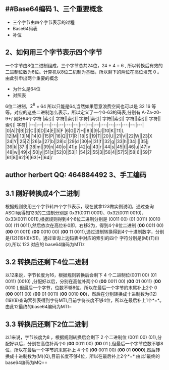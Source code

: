##Base64编码
1、三个重要概念
----
+  三个字节由四个字节表示的过程
+  Base64码表
+  补位

2、如何用三个字节表示四个字节
----
一个字节由8位二进制组成，三个字节总共24位，24 ÷ 4 = 6 , 所以转换后有效的二进制位数为6位。计算机以8位二机制为基础，所以剩下的两位在高位填充 0 。由此引申出两个重要的概念
+  为什么是64位
+  对照表

6位二进制，$2^6$ = 64 所以只能是64,当然如果愿意浪费空间也可以是 32 16 等等。对应的这些二进制怎么表示，所以定义了一个0-63的码表,分别有 A-Za-z0-9+/ 刚好64个字符
|索引| 字符||索引| 字符||索引| 字符||索引| 字符||索引| 字符||索引| 字符|
|--:|:--|:--:|--:|:--|:--:|--:|:--|--:|:--|:--:|--:|:--|:--:|--:|:--|
|0|A||1|B||2|C||3|D||4|E||5|F
|6|G||7|H||8|I||9|J||10|K||11|L
|12|M||13|N||14|O||15|P||16|Q||17|R
|18|S||19|T||20|U||21|V||22|W||23|X
|24|Y||25|Z||26|a||27|b||28|c||29|d
|30|e||31|f||32|g||33|h||34|i||35|j
|36|k||37|l||38|m||39|n||40|o||41|p
|42|q||43|r||44|s||45|t||46|u||47|v
|48|w||49|x||50|y||51|z||52|0||53|1
|54|2||55|3||56|4||57|5||58|6||59|7
|61|8||62|9||63|+||64|/

author herbert QQ: 464884492
3、手工编码
----

3.1 刚好转换成4个二进制 
---

根据规则使用三个字节转四个字节表示，现在就拿123做实例说明，通过查询ASCII表得知123的二进制分别是 0x31(0011 0001)、0x32(0011 0010)、0x33(0011 0011),根据规则得到4个6位二进制分别是 (0011 00) (01 0011) (0010 00) (11 0011),然后依次在高位补0即，右移2为，得到4个8位二进制 (**00** 0011 00) (**00** 01 0011) (**00** 0010 00) (**00** 11 0011),通过进制转换得到4个十进制数字，分别是(12)(19)(8)(51)。通过查询上边码表中对应的索引的四个 字符分别是(M)(T)(I)(z),所以 123 对应的 base64编码为MTIz

3.2 转换后还剩下4位二进制
----

以12来说，字节长度为16，根据规则转换后会剩下 4 个二进制位(0011 00) (01 0011) (0010) ,分配好以后，分别在高位补两个0  (**00** 0011 00) (**00** 01 0011) (**00** 0010 ),但最后一个字节，位数不够8位，所以在最后一个字节的末尾补上2个 0  (**00** 0011 00) (**00** 01 0011) (**00** 0010 **00**)，然后在分别转换成十进制数为(12)(19)(8)查询索引表得到字符MTI,目前字符长度不够4位，所以在最后补上1个*=*。由此12最终的base64编码为MTI= 

3.3 转换后还剩下2位二进制
----

以1来说，字节长度为8 ，根据规则转换后会剩下 2 个二进制位 (0011 00) (01),分配好以后，分别在高位补两个0 (**00** 0011 00) (**00** 01 ),但最后一个字节位数不够8位，所以在最后一个字节的末尾补上 4 个0 (**00** 0011 00) (**00** 01 **0000**),然后转换成十进制数为(M)(Q),目前长度不够4位，所以在最后补上2个*=* 由此1最终的base64编码为MQ==
